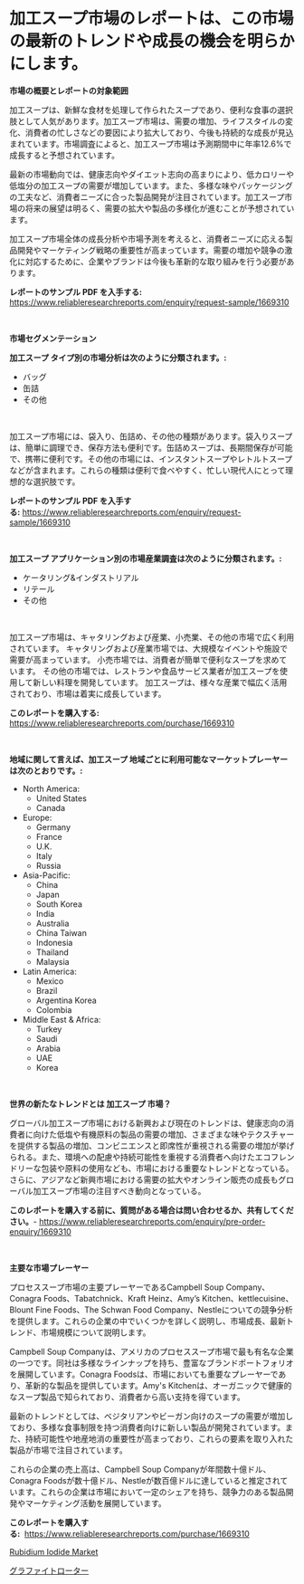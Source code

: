 <p><h1>加工スープ市場のレポートは、この市場の最新のトレンドや成長の機会を明らかにします。</h1></p><p><strong>市場の概要とレポートの対象範囲</strong></p>
<p><p>加工スープは、新鮮な食材を処理して作られたスープであり、便利な食事の選択肢として人気があります。加工スープ市場は、需要の増加、ライフスタイルの変化、消費者の忙しさなどの要因により拡大しており、今後も持続的な成長が見込まれています。市場調査によると、加工スープ市場は予測期間中に年率12.6%で成長すると予想されています。</p><p>最新の市場動向では、健康志向やダイエット志向の高まりにより、低カロリーや低塩分の加工スープの需要が増加しています。また、多様な味やパッケージングの工夫など、消費者ニーズに合った製品開発が注目されています。加工スープ市場の将来の展望は明るく、需要の拡大や製品の多様化が進むことが予想されています。</p><p>加工スープ市場全体の成長分析や市場予測を考えると、消費者ニーズに応える製品開発やマーケティング戦略の重要性が高まっています。需要の増加や競争の激化に対応するために、企業やブランドは今後も革新的な取り組みを行う必要があります。</p></p>
<p><strong>レポートのサンプル PDF を入手する:</strong> <a href="https://www.reliableresearchreports.com/enquiry/request-sample/1669310">https://www.reliableresearchreports.com/enquiry/request-sample/1669310</a></p>
<p>&nbsp;</p>
<p><strong>市場セグメンテーション</strong></p>
<p><strong>加工スープ タイプ別の市場分析は次のように分類されます。:</strong></p>
<p><ul><li>バッグ</li><li>缶詰</li><li>その他</li></ul></p>
<p>&nbsp;</p>
<p><p>加工スープ市場には、袋入り、缶詰め、その他の種類があります。袋入りスープは、簡単に調理でき、保存方法も便利です。缶詰めスープは、長期間保存が可能で、携帯に便利です。その他の市場には、インスタントスープやレトルトスープなどが含まれます。これらの種類は便利で食べやすく、忙しい現代人にとって理想的な選択肢です。</p></p>
<p><strong>レポートのサンプル PDF を入手する:</strong>&nbsp;<a href="https://www.reliableresearchreports.com/enquiry/request-sample/1669310">https://www.reliableresearchreports.com/enquiry/request-sample/1669310</a></p>
<p>&nbsp;</p>
<p><strong> 加工スープ アプリケーション別の市場産業調査は次のように分類されます。:</strong></p>
<p><ul><li>ケータリング&インダストリアル</li><li>リテール</li><li>その他</li></ul></p>
<p>&nbsp;</p>
<p><p>加工スープ市場は、キャタリングおよび産業、小売業、その他の市場で広く利用されています。 キャタリングおよび産業市場では、大規模なイベントや施設で需要が高まっています。 小売市場では、消費者が簡単で便利なスープを求めています。 その他の市場では、レストランや食品サービス業者が加工スープを使用して新しい料理を開発しています。 加工スープは、様々な産業で幅広く活用されており、市場は着実に成長しています。</p></p>
<p><strong>このレポートを購入する:</strong>&nbsp; <a href="https://www.reliableresearchreports.com/purchase/1669310">https://www.reliableresearchreports.com/purchase/1669310</a></p>
<p>&nbsp;</p>
<p><strong>地域に関して言えば、加工スープ 地域ごとに利用可能なマーケットプレーヤーは次のとおりです。:</strong></p>
<p><ul>
    <li>
        North America:
        <ul>
            <li>United States</li>
            <li>Canada</li>
        </ul>
    </li>
    <li>
        Europe:
        <ul>
            <li>Germany</li>
            <li>France</li>
            <li>U.K.</li>
            <li>Italy</li>
            <li>Russia</li>
        </ul>
    </li>
    <li>
        Asia-Pacific:
        <ul>
            <li>China</li>
            <li>Japan</li>
            <li>South Korea</li>
            <li>India</li>
            <li>Australia</li>
            <li>China Taiwan</li>
            <li>Indonesia</li>
            <li>Thailand</li>
            <li>Malaysia</li>
        </ul>
    </li>
    <li>
        Latin America:
        <ul>
            <li>Mexico</li>
            <li>Brazil</li>
            <li>Argentina Korea</li>
            <li>Colombia</li>
        </ul>
    </li>
    <li>
        Middle East & Africa:
        <ul>
            <li>Turkey</li>
            <li>Saudi</li>
            <li>Arabia</li>
            <li>UAE</li>
            <li>Korea</li>
        </ul>
    </li>
    </ul></p>
<p>&nbsp;</p>
<p><strong>世界の新たなトレンドとは 加工スープ 市場？</strong></p>
<p><p>グローバル加工スープ市場における新興および現在のトレンドは、健康志向の消費者に向けた低塩や有機原料の製品の需要の増加、さまざまな味やテクスチャーを提供する製品の増加、コンビニエンスと即席性が重視される需要の増加が挙げられる。また、環境への配慮や持続可能性を重視する消費者へ向けたエコフレンドリーな包装や原料の使用なども、市場における重要なトレンドとなっている。さらに、アジアなど新興市場における需要の拡大やオンライン販売の成長もグローバル加工スープ市場の注目すべき動向となっている。</p></p>
<p><strong>このレポートを購入する前に、質問がある場合は問い合わせるか、共有してください。</strong>- <a href="https://www.reliableresearchreports.com/enquiry/pre-order-enquiry/1669310">https://www.reliableresearchreports.com/enquiry/pre-order-enquiry/1669310</a></p>
<p>&nbsp;</p>
<p><strong>主要な市場プレーヤー</strong></p>
<p><p>プロセススープ市場の主要プレーヤーであるCampbell Soup Company、Conagra Foods、Tabatchnick、Kraft Heinz、Amy’s Kitchen、kettlecuisine、Blount Fine Foods、The Schwan Food Company、Nestleについての競争分析を提供します。これらの企業の中でいくつかを詳しく説明し、市場成長、最新トレンド、市場規模について説明します。</p><p>Campbell Soup Companyは、アメリカのプロセススープ市場で最も有名な企業の一つです。同社は多様なラインナップを持ち、豊富なブランドポートフォリオを展開しています。Conagra Foodsは、市場においても重要なプレーヤーであり、革新的な製品を提供しています。Amy's Kitchenは、オーガニックで健康的なスープ製品で知られており、消費者から高い支持を得ています。</p><p>最新のトレンドとしては、ベジタリアンやビーガン向けのスープの需要が増加しており、多様な食事制限を持つ消費者向けに新しい製品が開発されています。また、持続可能性や地産地消の重要性が高まっており、これらの要素を取り入れた製品が市場で注目されています。</p><p>これらの企業の売上高は、Campbell Soup Companyが年間数十億ドル、Conagra Foodsが数十億ドル、Nestleが数百億ドルに達していると推定されています。これらの企業は市場において一定のシェアを持ち、競争力のある製品開発やマーケティング活動を展開しています。</p></p>
<p><strong>このレポートを購入する:</strong>&nbsp;&nbsp;<a href="https://www.reliableresearchreports.com/purchase/1669310">https://www.reliableresearchreports.com/purchase/1669310</a></p>
<p><p><a href="https://invited-way-688.notion.site/Rubidium-Iodide-Market-Research-Report-Reveals-The-Latest-Trends-And-Opportunities-of-this-Market-fo-fbabe161493f434ab926d89adf87c11c">Rubidium Iodide Market</a></p><p><a href="https://medium.com/@mookiesville/%E3%82%B0%E3%83%A9%E3%83%95%E3%82%A1%E3%82%A4%E3%83%88%E3%83%AD%E3%83%BC%E3%82%BF%E3%83%BC%E3%83%9E%E3%83%BC%E3%82%B1%E3%83%83%E3%83%88%E3%81%AE%E8%A6%8F%E6%A8%A1%E3%81%A8%E5%B8%82%E5%A0%B4%E5%8B%95%E5%90%91-%E5%AE%8C%E5%85%A8%E3%81%AA%E7%94%A3%E6%A5%AD%E6%A6%82%E8%A6%81-2024%E5%B9%B4%E3%81%8B%E3%82%892031%E5%B9%B4-48c81ed32323">グラファイトローター</a></p></p>